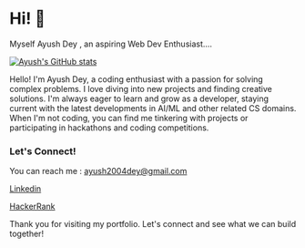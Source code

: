 # Hi! :wave:
Myself Ayush Dey , an aspiring Web Dev Enthusiast....

[![Ayush's GitHub stats](https://github-readme-stats.vercel.app/api?username=adx04)](https://github.com/anuraghazra/github-readme-stats)

Hello! I'm Ayush Dey, a coding enthusiast with a passion for solving complex problems. I love diving into new projects and finding creative solutions. I'm always eager to learn and grow as a developer, staying current with the latest developments in AI/ML and other related CS domains. When I'm not coding, you can find me tinkering with projects or participating in hackathons and coding competitions.

### Let's Connect!

You can reach me : 
[ayush2004dey@gmail.com](mailto:ayush2004dey@gmail.com)

[Linkedin](https://www.linkedin.com/in/ayush-dey-36919825a/) 

[HackerRank](https://www.hackerrank.com/profile/adx04)



Thank you for visiting my portfolio. Let's connect and see what we can build together!

